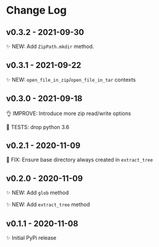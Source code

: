 # Change Log

## v0.3.2 - 2021-09-30

✨ NEW: Add `ZipPath.mkdir` method.

## v0.3.1 - 2021-09-22

✨ NEW: `open_file_in_zip`/`open_file_in_tar` contexts

## v0.3.0 - 2021-09-18

👌 IMPROVE: Introduce more zip read/write options

🧪 TESTS: drop python 3.6

## v0.2.1 - 2020-11-09

🐛 FIX: Ensure base directory always created in `extract_tree`

## v0.2.0 - 2020-11-09

✨ NEW: Add `glob` method

✨ NEW: Add `extract_tree` method

## v0.1.1 - 2020-11-08

✨ Initial PyPi release
